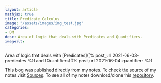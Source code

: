 ```yaml
---
layout: article
mathjax: true
title: Predicate Calculus
image: "/assets/images/img_test.jpg"
categories:
- DM
desc: Area of logic that deals with Predicates and Quantifiers. 
imagealt: 
---
```


Area of logic that deals with [Predicates]({% post_url 2021-06-03-predicates %}) and [Quantifiers]({% post_url 2021-06-04-quantifiers %}).

This blog was published directly from my notes.
To check the source of my notes visit [Sources](sources.html).
To see all of my notes download/clone this [repository](https://github.com/bovem/CS).